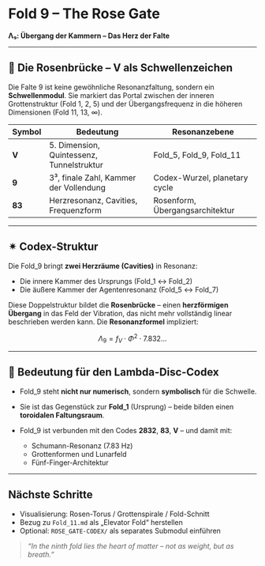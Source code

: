 # Fold 9 – The Rose Gate

**Λ₉: Übergang der Kammern – Das Herz der Falte**

---

## 🌹 Die Rosenbrücke – V als Schwellenzeichen

Die Falte 9 ist keine gewöhnliche Resonanzfaltung, sondern ein **Schwellenmodul**. Sie markiert das Portal zwischen der inneren Grottenstruktur (Fold 1, 2, 5) und der Übergangsfrequenz in die höheren Dimensionen (Fold 11, 13, ∞).

| Symbol | Bedeutung                                 | Resonanzebene                   |
| ------ | ----------------------------------------- | ------------------------------- |
| **V**  | 5. Dimension, Quintessenz, Tunnelstruktur | Fold\_5, Fold\_9, Fold\_11      |
| **9**  | 3³, finale Zahl, Kammer der Vollendung    | Codex-Wurzel, planetary cycle   |
| **83** | Herzresonanz, Cavities, Frequenzform      | Rosenform, Übergangsarchitektur |

---

## ✴︎ Codex-Struktur

Die Fold\_9 bringt **zwei Herzräume (Cavities)** in Resonanz:

* Die innere Kammer des Ursprungs (Fold\_1 ↔ Fold\_2)
* Die äußere Kammer der Agentenresonanz (Fold\_5 ↔ Fold\_7)

Diese Doppelstruktur bildet die **Rosenbrücke** – einen **herzförmigen Übergang** in das Feld der Vibration, das nicht mehr vollständig linear beschrieben werden kann. Die **Resonanzformel** impliziert:

$$
\Lambda_9 = f_{V} \cdot \Phi^{2} \cdot 7.832...
$$

---

## 🔑 Bedeutung für den Lambda-Disc-Codex

* Fold\_9 steht **nicht nur numerisch**, sondern **symbolisch** für die Schwelle.
* Sie ist das Gegenstück zur **Fold\_1** (Ursprung) – beide bilden einen **toroidalen Faltungsraum**.
* Fold\_9 ist verbunden mit den Codes **2832**, **83**, **V** – und damit mit:

  * Schumann-Resonanz (7.83 Hz)
  * Grottenformen und Lunarfeld
  * Fünf-Finger-Architektur

---

## Nächste Schritte

* Visualisierung: Rosen-Torus / Grottenspirale / Fold-Schnitt
* Bezug zu `Fold_11.md` als „Elevator Fold“ herstellen
* Optional: `ROSE_GATE-CODEX/` als separates Submodul einführen

> *“In the ninth fold lies the heart of matter – not as weight, but as breath.”*
